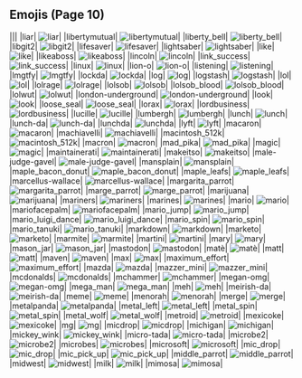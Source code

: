 
## Emojis (Page 10)
|||
|liar| ![liar](/output/liar.png)|
|libertymutual| ![libertymutual](/output/libertymutual.png)|
|liberty_bell| ![liberty_bell](/output/liberty_bell.jpg)|
|libgit2| ![libgit2](/output/libgit2.png)|
|lifesaver| ![lifesaver](/output/lifesaver.png)|
|lightsaber| ![lightsaber](/output/lightsaber.png)|
|like| ![like](/output/like.png)|
|likeaboss| ![likeaboss](/output/likeaboss.png)|
|lincoln| ![lincoln](/output/lincoln.png)|
|link_success| ![link_success](/output/link_success.png)|
|linux| ![linux](/output/linux.png)|
|lion-o| ![lion-o](/output/lion-o.png)|
|listening| ![listening](/output/listening.gif)|
|lmgtfy| ![lmgtfy](/output/lmgtfy.gif)|
|lockda| ![lockda](/output/lockda.png)|
|log| ![log](/output/log.png)|
|logstash| ![logstash](/output/logstash.png)|
|lol| ![lol](/output/lol.jpg)|
|lolrage| ![lolrage](/output/lolrage.jpg)|
|lolsob| ![lolsob](/output/lolsob.png)|
|lolsob_blood| ![lolsob_blood](/output/lolsob_blood.png)|
|lolwut| ![lolwut](/output/lolwut.png)|
|london-underground| ![london-underground](/output/london-underground.png)|
|look| ![look](/output/look)|
|loose_seal| ![loose_seal](/output/loose_seal.png)|
|lorax| ![lorax](/output/lorax.png)|
|lordbusiness| ![lordbusiness](/output/lordbusiness.png)|
|lucille| ![lucille](/output/lucille.png)|
|lumbergh| ![lumbergh](/output/lumbergh.jpg)|
|lunch| ![lunch](/output/lunch.png)|
|lunch-da| ![lunch-da](/output/lunch-da.png)|
|lunchda| ![lunchda](/output/lunchda)|
|lyft| ![lyft](/output/lyft.png)|
|macaron| ![macaron](/output/macaron.jpg)|
|machiavelli| ![machiavelli](/output/machiavelli.jpg)|
|macintosh_512k| ![macintosh_512k](/output/macintosh_512k.png)|
|macron| ![macron](/output/macron.png)|
|mad_pika| ![mad_pika](/output/mad_pika.png)|
|magic| ![magic](/output/magic.gif)|
|maintainerati| ![maintainerati](/output/maintainerati.jpg)|
|makeitso| ![makeitso](/output/makeitso.jpg)|
|male-judge-gavel| ![male-judge-gavel](/output/male-judge-gavel.png)|
|mansplain| ![mansplain](/output/mansplain.jpg)|
|maple_bacon_donut| ![maple_bacon_donut](/output/maple_bacon_donut.jpg)|
|maple_leafs| ![maple_leafs](/output/maple_leafs.png)|
|marcellus-wallace| ![marcellus-wallace](/output/marcellus-wallace.jpg)|
|margarita_parrot| ![margarita_parrot](/output/margarita_parrot.gif)|
|marge_parrot| ![marge_parrot](/output/marge_parrot.gif)|
|marijuana| ![marijuana](/output/marijuana.png)|
|mariners| ![mariners](/output/mariners.png)|
|marines| ![marines](/output/marines.jpg)|
|mario| ![mario](/output/mario.png)|
|mariofacepalm| ![mariofacepalm](/output/mariofacepalm.gif)|
|mario_jump| ![mario_jump](/output/mario_jump.gif)|
|mario_luigi_dance| ![mario_luigi_dance](/output/mario_luigi_dance.gif)|
|mario_spin| ![mario_spin](/output/mario_spin.gif)|
|mario_tanuki| ![mario_tanuki](/output/mario_tanuki.gif)|
|markdown| ![markdown](/output/markdown.png)|
|marketo| ![marketo](/output/marketo.png)|
|marmite| ![marmite](/output/marmite.jpg)|
|martini| ![martini](/output/martini.png)|
|mary| ![mary](/output/mary)|
|mason_jar| ![mason_jar](/output/mason_jar.jpg)|
|mastodon| ![mastodon](/output/mastodon.png)|
|matè| ![matè](/output/matè.png)|
|matt| ![matt](/output/matt.png)|
|maven| ![maven](/output/maven.png)|
|max| ![max](/output/max.jpg)|
|maximum_effort| ![maximum_effort](/output/maximum_effort.gif)|
|mazda| ![mazda](/output/mazda.png)|
|mazzer_mini| ![mazzer_mini](/output/mazzer_mini.png)|
|mcdonalds| ![mcdonalds](/output/mcdonalds.png)|
|mchammer| ![mchammer](/output/mchammer.gif)|
|megan-omg| ![megan-omg](/output/megan-omg.png)|
|mega_man| ![mega_man](/output/mega_man.png)|
|meh| ![meh](/output/meh.png)|
|meirish-da| ![meirish-da](/output/meirish-da.png)|
|meme| ![meme](/output/meme.png)|
|menorah| ![menorah](/output/menorah.png)|
|merge| ![merge](/output/merge.png)|
|metalpanda| ![metalpanda](/output/metalpanda.jpg)|
|metal_left| ![metal_left](/output/metal_left.png)|
|metal_spin| ![metal_spin](/output/metal_spin.gif)|
|metal_wolf| ![metal_wolf](/output/metal_wolf.png)|
|metroid| ![metroid](/output/metroid.png)|
|mexicoke| ![mexicoke](/output/mexicoke.png)|
|mg| ![mg](/output/mg.png)|
|micdrop| ![micdrop](/output/micdrop.jpg)|
|michigan| ![michigan](/output/michigan.png)|
|mickey_wink| ![mickey_wink](/output/mickey_wink.gif)|
|micro-tada| ![micro-tada](/output/micro-tada.png)|
|microbe2| ![microbe2](/output/microbe2.png)|
|microbes| ![microbes](/output/microbes.png)|
|microsoft| ![microsoft](/output/microsoft.png)|
|mic_drop| ![mic_drop](/output/mic_drop.gif)|
|mic_pick_up| ![mic_pick_up](/output/mic_pick_up.gif)|
|middle_parrot| ![middle_parrot](/output/middle_parrot.gif)|
|midwest| ![midwest](/output/midwest.png)|
|milk| ![milk](/output/milk.png)|
|mimosa| ![mimosa](/output/mimosa.png)|
